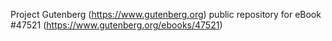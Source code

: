 Project Gutenberg (https://www.gutenberg.org) public repository for eBook #47521 (https://www.gutenberg.org/ebooks/47521)
